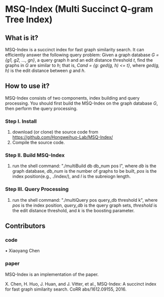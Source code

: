 # MSQ-Index (Multi Succinct Q-gram Tree Index)

## What is it?
MSQ-Index is a succinct index for fast graph similarity search. It can efficiently answer the following query problem: Given a graph database *G = {g1, g2, ..., gn}*, a query graph *h* and an edit distance threshold *t*, find the graphs in *G* are similar to *h*; that is, *Cand = {g: ged(g, h) <= t}*, where *ged(g, h)* is the edit distance between *g* and *h*.
	 
## How to use it?
   MSQ-Index consists of two components, index building and query processing. You should first build the MSQ-Index on the graph database *G*, then perform the query processing. 
### Step I. Install
   1. download (or clone) the source code from https://github.com/Hongweihuo-Lab/MSQ-Index/
   2. Compile the source code. 
### Step II. Build MSQ-Index 
   1. run the shell command: "./multiBuild db db_num pos l", where *db* is the graph database, *db_num* is the number of graphs to be built, *pos* is the index position(e.g., ./index/), and *l* is the subreiogn length. 
### Step III. Query Processing
   1. run the shell command: "./multiQuery pos query_db threshold k", where *pos* is the index position, *query_db* is the query graph sets, *threshold* is the edit distance threshold, and *k* is the boosting 
   parameter. 

## Contributors
### code
•	Xiaoyang Chen 
### paper
MSQ-Index is an implementation of the paper.

X. Chen, H. Huo, J. Huan, and J. Vitter, et al., MSQ-Index: A succinct index for fast graph similarity search. CoRR abs/1612.09155, 2016.

